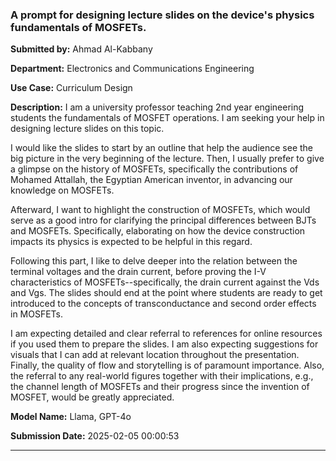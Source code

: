 

























### A prompt for designing lecture slides on the device's physics fundamentals of MOSFETs.

**Submitted by:** Ahmad Al-Kabbany

**Department:** Electronics and Communications Engineering

**Use Case:** Curriculum Design

**Description:**
I am a university professor teaching 2nd year engineering students the fundamentals of MOSFET operations. I am seeking your help in designing lecture slides on this topic.

I would like the slides to start by an outline that help the audience see the big picture in the very beginning of the lecture. Then, I usually prefer to give a glimpse on the history of MOSFETs, specifically the contributions of Mohamed Attallah, the Egyptian American inventor, in advancing our knowledge on MOSFETs.

Afterward, I want to highlight the construction of MOSFETs, which would serve as a good intro for clarifying the principal differences between BJTs and MOSFETs. Specifically, elaborating on how the device construction impacts its physics is expected to be helpful in this regard.

Following this part, I like to delve deeper into the relation between the terminal voltages and the drain current, before proving the I-V characteristics of MOSFETs--specifically, the drain current against the Vds and Vgs. The slides should end at the point where students are ready to get introduced to the concepts of transconductance and second order effects in MOSFETs.

I am expecting detailed and clear referral to references for online resources if you used them to prepare the slides. I am also expecting suggestions for visuals that I can add at relevant location throughout the presentation. Finally, the quality of flow and storytelling is of paramount importance. Also, the referral to any real-world figures together with their implications, e.g., the channel length of MOSFETs and their progress since the invention of MOSFET, would be greatly appreciated.

**Model Name:**
Llama, GPT-4o

**Submission Date:** 2025-02-05 00:00:53

---
